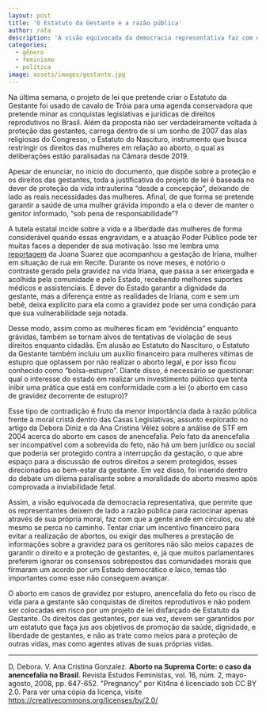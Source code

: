 ```yaml
---
layout: post
title: 'O Estatuto da Gestante e a razão pública'
author: rafa
description: 'A visão equivocada da democracia representativa faz com que a gente ande em círculos, ou até mesmo se perca no caminho.'
categories:
  - gênero
  - feminismo
  - política
image: assets/images/gestante.jpg
---
```

Na última semana, o projeto de lei que pretende criar o Estatuto da Gestante foi usado de cavalo de Tróia para uma agenda conservadora que pretende minar as conquistas legislativas e jurídicas de direitos reprodutivos no Brasil. Além da proposta não ser verdadeiramente voltada à proteção das gestantes, carrega dentro de si um sonho de 2007 das alas religiosas do Congresso, o Estatuto do Nascituro, instrumento que busca restringir os direitos das mulheres em relação ao aborto, o qual as deliberações estão paralisadas na Câmara desde 2019.

Apesar de enunciar, no início do documento, que dispõe sobre a proteção e os direitos das gestantes, toda a justificativa do projeto de lei é baseada no dever de proteção da vida intrauterina “desde a concepção", deixando de lado as reais necessidades das mulheres. Afinal, de que forma se pretende garantir a saúde de uma mulher grávida impondo a ela o dever de manter o genitor informado, “sob pena de responsabilidade”?

A tutela estatal incide sobre a vida e a liberdade das mulheres de forma considerável quando essas engravidam, e a atuação Poder Público pode ter muitas faces a depender de sua motivação. Isso me lembra uma [reportagem](https://brasil.elpais.com/brasil/2019/09/12/politica/1568294834_398592.html) da Joana Suarez que acompanhou a gestação de Iriana, mulher em situação de rua em Recife. Durante os nove meses, é notório o contraste gerado pela gravidez na vida Iriana, que passa a ser enxergada e acolhida pela comunidade e pelo Estado, recebendo melhores suportes médicos e assistenciais. É dever do Estado garantir a dignidade da gestante, mas a diferença entre as realidades de Iriana, com e sem um bebê, deixa explícito para ela como a gravidez pode ser uma condição para que sua vulnerabilidade seja notada.

Desse modo, assim como as mulheres ficam em “evidência” enquanto grávidas, também se tornam alvos de tentativas de violação de seus direitos enquanto cidadãs. Em alusão ao Estatuto do Nascituro, o Estatuto da Gestante também incluiu um auxílio financeiro para mulheres vítimas de estupro que optassem por não realizar o aborto legal, e por isso ficou conhecido como “bolsa-estupro”. Diante disso, é necessário se questionar: qual o interesse do estado em realizar um investimento público que tenta inibir uma prática que está em conformidade com a lei (o aborto em caso de gravidez decorrente de estupro)?

Esse tipo de contradição é fruto da menor importância dada à razão pública frente à moral cristã dentro das Casas Legislativas, assunto explorado no artigo da Debora Diniz e da Ana Cristina Vélez sobre a análise de STF em 2004 acerca do aborto em casos de anencefalia. Pelo fato da anencefalia ser incompatível com a sobrevida do feto, não há um bem jurídico ou social que poderia ser protegido contra a interrupção da gestação, o que abre espaço para a discussão de outros direitos a serem protegidos, esses direcionados ao bem-estar da gestante. Em vez disso, foi inserido dentro do debate um dilema paralisante sobre a moralidade do aborto mesmo após comprovada a inviabilidade fetal.

Assim, a visão equivocada da democracia representativa, que permite que os representantes deixem de lado a razão pública para raciocinar apenas através de sua própria moral, faz com que a gente ande em círculos, ou até mesmo se perca no caminho. Tentar criar um incentivo financeiro para evitar a realização de abortos, ou exigir das mulheres a prestação de informações sobre a gravidez para os genitores não são meios capazes de garantir o direito e a proteção de gestantes, e, já que muitos parlamentares preferem ignorar os consensos sobrepostos das comunidades morais que firmaram um acordo por um Estado democrático e laico, temas tão importantes como esse não conseguem avançar.

O aborto em casos de gravidez por estupro, anencefalia do feto ou risco de vida para a gestante são conquistas de direitos reprodutivos e não podem ser colocadas em risco por um projeto de lei disfarçado de Estatuto da Gestante. Os direitos das gestantes, por sua vez, devem ser garantidos por um estatuto que faça jus aos objetivos de promoção da saúde, dignidade, e liberdade de gestantes, e não as trate como meios para a proteção de outras vidas, mas como agentes ativas de suas próprias vidas.

---

D, Debora. V. Ana Cristina Gonzalez. **Aborto na Suprema Corte: o caso da anencefalia no Brasil**. Revista Estudos Feministas, vol. 16, núm. 2, mayo-agosto, 2008, pp. 647-652. 
"Pregnancy" por Kit4na é licenciado sob CC BY 2.0. Para ver uma cópia da licença, visite https://creativecommons.org/licenses/by/2.0/
